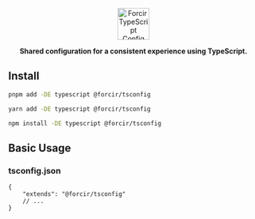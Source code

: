 <p align="center"></p>
<div align="center">
    <picture>
        <source media="(prefers-color-scheme: dark)" srcset="https://cdn.forcir.com/oss/forcir-tsconfig/assets/images/logos/dark.png" height="64">
        <img alt="Forcir TypeScript Config" src="https://cdn.forcir.com/oss/forcir-tsconfig/assets/images/logos/light.png" height="64">
    </picture>
</div>
<p align="center"><strong>Shared configuration for a consistent experience using TypeScript.</strong></p>
<p align="center"></p>

## Install

```bash
pnpm add -DE typescript @forcir/tsconfig
```

```bash
yarn add -DE typescript @forcir/tsconfig
```

```bash
npm install -DE typescript @forcir/tsconfig
```

## Basic Usage

### tsconfig.json

```jsonc
{
    "extends": "@forcir/tsconfig"
    // ...
}
```
